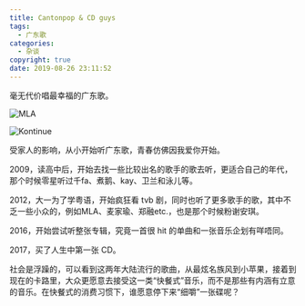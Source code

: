 ```yaml
---
title: Cantonpop & CD guys
tags:
  - 广东歌
categories:
  - 杂谈
copyright: true
date: 2019-08-26 23:11:52
---
```


毫无代价唱最幸福的广东歌。

<!-- more -->

![MLA](https://blog-20190524.oss-cn-hangzhou.aliyuncs.com/images/cd-guys/28e4223a0ae9b263c971a18fe355c39.jpg?x-oss-process=style/logo)

![Kontinue](https://blog-20190524.oss-cn-hangzhou.aliyuncs.com/images/cd-guys/1310b5b24c2a954256e39046ba07dcf.jpg?x-oss-process=style/logo)

受家人的影响，从小开始听广东歌，青春仿佛因我爱你开始。

2009，读高中后，开始去找一些比较出名的歌手的歌去听，更适合自己的年代，那个时候零星听过千fa、煮鹅、kay、卫兰和泳儿等。

2012，大一为了学粤语，开始疯狂看 tvb 剧，同时也听了更多歌手的歌，其中不乏一些小众的，例如MLA、麦家瑜、郑融etc.，也是那个时候粉谢安琪。

2016，开始尝试听整张专辑，究竟一首很 hit 的单曲和一张音乐企划有咩唔同。

2017，买了人生中第一张 CD。

社会是浮躁的，可以看到这两年大陆流行的歌曲，从最炫名族风到小苹果，接着到现在的卡路里，大众更愿意去接受这一类“快餐式”音乐，而不是那些有内涵有立意的音乐。在快餐式的消费习惯下，谁愿意停下来“细嚼”一张碟呢？